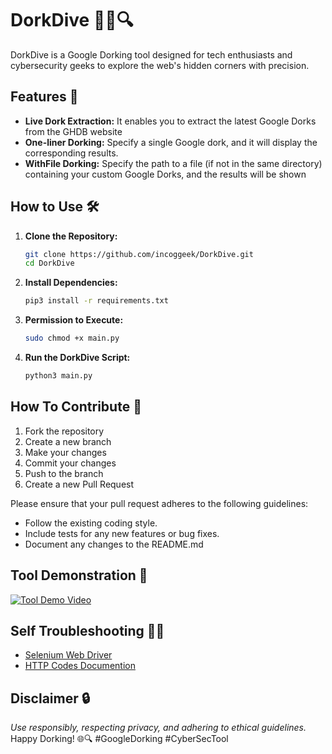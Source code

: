 # DorkDive 🕵️‍♂️🔍

DorkDive is a Google Dorking tool designed for tech enthusiasts and cybersecurity geeks to explore the web's hidden corners with precision.

## Features 🚀
- **Live Dork Extraction:** It enables you to extract the latest Google Dorks from the GHDB website
- **One-liner Dorking:**  Specify a single Google dork, and it will display the corresponding results. 
- **WithFile Dorking:** Specify the path to a file (if not in the same directory) containing your custom Google Dorks, and the results will be shown

## How to Use 🛠️
1. **Clone the Repository:**
   ```bash
   git clone https://github.com/incoggeek/DorkDive.git
   cd DorkDive
   ```
2. **Install Dependencies:**
   ```bash
   pip3 install -r requirements.txt
   ```
3. **Permission to Execute:**
   ```bash
   sudo chmod +x main.py
   ```
4. **Run the DorkDive Script:**
   ```bash
   python3 main.py
   ```
## How To Contribute 🤝

1. Fork the repository
2. Create a new branch
3. Make your changes
4. Commit your changes
5. Push to the branch
6. Create a new Pull Request

Please ensure that your pull request adheres to the following guidelines:

- Follow the existing coding style.
- Include tests for any new features or bug fixes.
- Document any changes to the README.md

## Tool Demonstration 🎥
[![Tool Demo Video](https://img.youtube.com/vi/wpqa9vdQVRQ/0.jpg)](https://www.youtube.com/watch?v=wpqa9vdQVRQ&ab_channel=Incoggeek)
## Self Troubleshooting 😵‍💫
- [Selenium Web Driver](https://www.selenium.dev/documentation/webdriver/troubleshooting/)
- [HTTP Codes Documention](https://developer.mozilla.org/en-US/docs/Web/HTTP/Status)

## Disclaimer 🔒
*Use responsibly, respecting privacy, and adhering to ethical guidelines.* 
</br>Happy Dorking! 🌐🔍 #GoogleDorking #CyberSecTool
